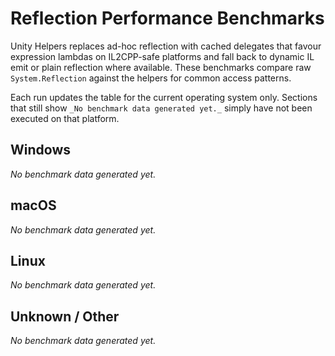 # Reflection Performance Benchmarks

Unity Helpers replaces ad-hoc reflection with cached delegates that favour expression lambdas on IL2CPP-safe platforms and fall back to dynamic IL emit or plain reflection where available. These benchmarks compare raw `System.Reflection` against the helpers for common access patterns.

Each run updates the table for the current operating system only. Sections that still show `_No benchmark data generated yet._` simply have not been executed on that platform.

## Windows

<!-- REFLECTION_PERFORMANCE_WINDOWS_START -->

_No benchmark data generated yet._

<!-- REFLECTION_PERFORMANCE_WINDOWS_END -->

## macOS

<!-- REFLECTION_PERFORMANCE_MACOS_START -->

_No benchmark data generated yet._

<!-- REFLECTION_PERFORMANCE_MACOS_END -->

## Linux

<!-- REFLECTION_PERFORMANCE_LINUX_START -->

_No benchmark data generated yet._

<!-- REFLECTION_PERFORMANCE_LINUX_END -->

## Unknown / Other

<!-- REFLECTION_PERFORMANCE_UNKNOWN_START -->

_No benchmark data generated yet._

<!-- REFLECTION_PERFORMANCE_UNKNOWN_END -->

